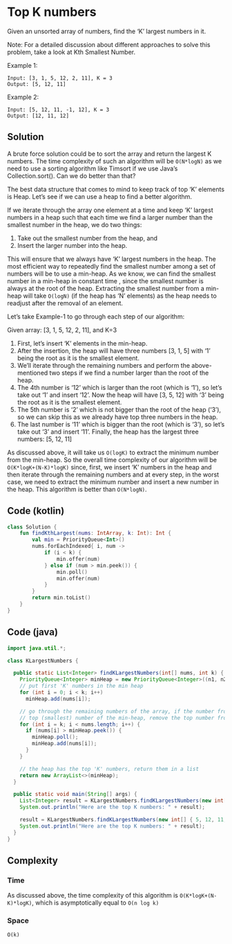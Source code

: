 # Top K numbers
Given an unsorted array of numbers, find the ‘K’ largest numbers in it.

Note: For a detailed discussion about different approaches to solve this problem, take a look at Kth Smallest Number.

Example 1:
```
Input: [3, 1, 5, 12, 2, 11], K = 3
Output: [5, 12, 11]
```
Example 2:
```
Input: [5, 12, 11, -1, 12], K = 3
Output: [12, 11, 12]
```
## Solution
A brute force solution could be to sort the array and return the largest K numbers. The time complexity of such an algorithm will be `O(N*logN)` as we need to use a sorting algorithm like Timsort if we use Java’s Collection.sort(). Can we do better than that?

The best data structure that comes to mind to keep track of top ‘K’ elements is Heap. Let’s see if we can use a heap to find a better algorithm.

If we iterate through the array one element at a time and keep ‘K’ largest numbers in a heap such that each time we find a larger number than the smallest number in the heap, we do two things:

1. Take out the smallest number from the heap, and
2. Insert the larger number into the heap.

This will ensure that we always have ‘K’ largest numbers in the heap. The most efficient way to repeatedly find the smallest number among a set of numbers will be to use a min-heap. As we know, we can find the smallest number in a min-heap in constant time , since the smallest number is always at the root of the heap. Extracting the smallest number from a min-heap will take `O(logN)` (if the heap has ‘N’ elements) as the heap needs to readjust after the removal of an element.

Let’s take Example-1 to go through each step of our algorithm:

Given array: [3, 1, 5, 12, 2, 11], and K=3

1. First, let’s insert ‘K’ elements in the min-heap.
1. After the insertion, the heap will have three numbers [3, 1, 5] with ‘1’ being the root as it is the smallest element.
1. We’ll iterate through the remaining numbers and perform the above-mentioned two steps if we find a number larger than the root of the heap.
1. The 4th number is ‘12’ which is larger than the root (which is ‘1’), so let’s take out ‘1’ and insert ‘12’. Now the heap will have [3, 5, 12] with ‘3’ being the root as it is the smallest element.
1. The 5th number is ‘2’ which is not bigger than the root of the heap (‘3’), so we can skip this as we already have top three numbers in the heap.
1. The last number is ‘11’ which is bigger than the root (which is ‘3’), so let’s take out ‘3’ and insert ‘11’. Finally, the heap has the largest three numbers: [5, 12, 11]

As discussed above, it will take us `O(logK)` to extract the minimum number from the min-heap. So the overall time complexity of our algorithm will be `O(K*logK+(N-K)*logK)` since, first, we insert ‘K’ numbers in the heap and then iterate through the remaining numbers and at every step, in the worst case, we need to extract the minimum number and insert a new number in the heap. This algorithm is better than `O(N*logN)`.

## Code (kotlin)
```kotlin
class Solution {
    fun findKthLargest(nums: IntArray, k: Int): Int {
        val min = PriorityQueue<Int>()
        nums.forEachIndexed{ i, num ->
            if (i < k) {
                min.offer(num)
            } else if (num > min.peek()) {
                min.poll()
                min.offer(num)
            }
        }
        return min.toList()
    }
}
```
## Code (java)
```java
import java.util.*;

class KLargestNumbers {

  public static List<Integer> findKLargestNumbers(int[] nums, int k) {
    PriorityQueue<Integer> minHeap = new PriorityQueue<Integer>((n1, n2) -> n1 - n2);
    // put first 'K' numbers in the min heap
    for (int i = 0; i < k; i++)
      minHeap.add(nums[i]);

    // go through the remaining numbers of the array, if the number from the array is bigger than the
    // top (smallest) number of the min-heap, remove the top number from heap and add the number from array
    for (int i = k; i < nums.length; i++) {
      if (nums[i] > minHeap.peek()) {
        minHeap.poll();
        minHeap.add(nums[i]);
      }
    }

    // the heap has the top 'K' numbers, return them in a list
    return new ArrayList<>(minHeap);
  }

  public static void main(String[] args) {
    List<Integer> result = KLargestNumbers.findKLargestNumbers(new int[] { 3, 1, 5, 12, 2, 11 }, 3);
    System.out.println("Here are the top K numbers: " + result);

    result = KLargestNumbers.findKLargestNumbers(new int[] { 5, 12, 11, -1, 12 }, 3);
    System.out.println("Here are the top K numbers: " + result);
  }
}
```
## Complexity
### Time
As discussed above, the time complexity of this algorithm is `O(K*logK+(N-K)*logK)`, which is asymptotically equal to `O(n log k)`
### Space
`O(k)`
